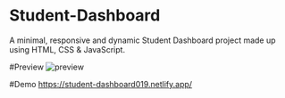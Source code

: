 # Student-Dashboard

A minimal, responsive and dynamic Student Dashboard project made up using HTML, CSS & JavaScript.

#Preview
![preview](https://github.com/Reddi0019/Student-Dashboard/assets/144756187/95c7a9e1-03af-43a7-b710-13a79de429c0)

#Demo
https://student-dashboard019.netlify.app/
